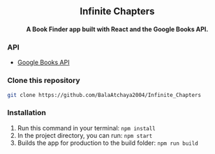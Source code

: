 



<div align="center">
  <h2 align = "center">Infinite Chapters</h2>
  <h4 align = "center">A Book Finder app built with React and the Google Books API.</h4>

 
</div>

### API

- [Google Books API](https://developers.google.com/books/docs/v1/using)

### Clone this repository
```bash
git clone https://github.com/BalaAtchaya2004/Infinite_Chapters
```

### Installation
 1. Run this command in your terminal: ```npm install```
 2. In the project directory, you can run: ``` npm start ```
 3. Builds the app for production to the build folder: ```npm run build```


